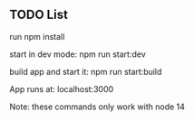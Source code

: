 ## TODO List

run npm install

start in dev mode: npm run start:dev

build app and start it: npm run start:build 


App runs at: localhost:3000

Note: these commands only work with node 14